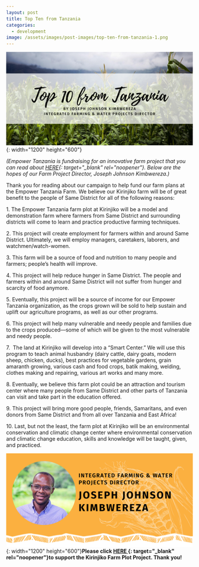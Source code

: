```yaml
---
layout: post
title: Top Ten from Tanzania
categories:
  - development
image: /assets/images/post-images/top-ten-from-tanzania-1.png
---
```


![](/uploads/4.png){: width="1200" height="600"}

*(Empower Tanzania is fundraising for an innovative farm project that you can read about [HERE](https://empowertz.org/development/2020/07/31/farming-at-kirinjiko/){: target="_blank" rel="noopener"}. Below are the hopes of our Farm Project Director, Joseph Johnson Kimbwereza.)*

Thank you for reading about our campaign to help fund our farm plans at the Empower Tanzania Farm. We believe our Kirinjiko farm will be of great benefit to the people of Same District for all of the following reasons:

1\. The Empower Tanzania farm plot at Kirinjiko will be a model and demonstration farm where farmers from Same District and surrounding districts will come to learn and practice productive farming techniques.

2\. This project will create employment for farmers within and around Same District. Ultimately, we will employ managers, caretakers, laborers, and watchmen/watch-women.

3\. This farm will be a source of food and nutrition to many people and farmers; people’s health will improve.

4\. This project will help reduce hunger in Same District. The people and farmers within and around Same District will not suffer from hunger and scarcity of food anymore.

5\. Eventually, this project will be a source of income for our Empower Tanzania organization, as the crops grown will be sold to help sustain and uplift our agriculture programs, as well as our other programs.

6\. This project will help many vulnerable and needy people and families due to the crops produced—some of which will be given to the most vulnerable and needy people.

7\. &nbsp;The land at Kirinjiko will develop into a “Smart Center.” We will use this program to teach animal husbandry (dairy cattle, dairy goats, modern sheep, chicken, ducks), best practices for vegetable gardens, grain amaranth growing, various cash and food crops, batik making, welding, clothes making and repairing, various art works and many more.

8\. Eventually, we believe this farm plot could be an attraction and tourism center where many people from Same District and other parts of Tanzania can visit and take part in the education offered.

9\. This project will bring more good people, friends, Samaritans, and even donors from Same District and from all over Tanzania and East Africa\!

10\. Last, but not the least, the farm plot at Kirinjiko will be an environmental conservation and climatic change center where environmental conservation and climatic change education, skills and knowledge will be taught, given, and practiced.

![](/uploads/1.png){: width="1200" height="600"}**Please click [HERE&nbsp;](https://empowertz.z2systems.com/donation.jsp?campaign=53&amp;){: target="_blank" rel="noopener"}to support the Kirinjiko Farm Plot Project. Thank you\!**